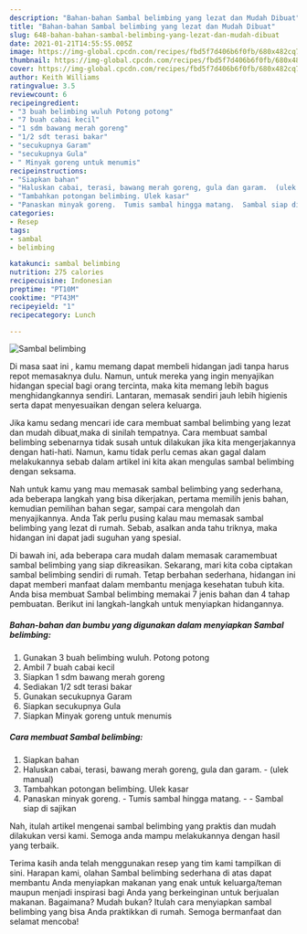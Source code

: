 ```yaml
---
description: "Bahan-bahan Sambal belimbing yang lezat dan Mudah Dibuat"
title: "Bahan-bahan Sambal belimbing yang lezat dan Mudah Dibuat"
slug: 648-bahan-bahan-sambal-belimbing-yang-lezat-dan-mudah-dibuat
date: 2021-01-21T14:55:55.005Z
image: https://img-global.cpcdn.com/recipes/fbd5f7d406b6f0fb/680x482cq70/sambal-belimbing-foto-resep-utama.jpg
thumbnail: https://img-global.cpcdn.com/recipes/fbd5f7d406b6f0fb/680x482cq70/sambal-belimbing-foto-resep-utama.jpg
cover: https://img-global.cpcdn.com/recipes/fbd5f7d406b6f0fb/680x482cq70/sambal-belimbing-foto-resep-utama.jpg
author: Keith Williams
ratingvalue: 3.5
reviewcount: 6
recipeingredient:
- "3 buah belimbing wuluh Potong potong"
- "7 buah cabai kecil"
- "1 sdm bawang merah goreng"
- "1/2 sdt terasi bakar"
- "secukupnya Garam"
- "secukupnya Gula"
- " Minyak goreng untuk menumis"
recipeinstructions:
- "Siapkan bahan"
- "Haluskan cabai, terasi, bawang merah goreng, gula dan garam.  (ulek manual)"
- "Tambahkan potongan belimbing. Ulek kasar"
- "Panaskan minyak goreng.  Tumis sambal hingga matang.  Sambal siap di sajikan"
categories:
- Resep
tags:
- sambal
- belimbing

katakunci: sambal belimbing 
nutrition: 275 calories
recipecuisine: Indonesian
preptime: "PT10M"
cooktime: "PT43M"
recipeyield: "1"
recipecategory: Lunch

---
```



![Sambal belimbing](https://img-global.cpcdn.com/recipes/fbd5f7d406b6f0fb/680x482cq70/sambal-belimbing-foto-resep-utama.jpg)

Di masa  saat ini , kamu memang dapat membeli hidangan jadi tanpa harus repot memasaknya dulu. Namun, untuk mereka yang ingin menyajikan hidangan special bagi orang tercinta, maka kita memang lebih bagus menghidangkannya sendiri. Lantaran, memasak sendiri jauh lebih higienis serta dapat menyesuaikan dengan selera keluarga.

Jika kamu sedang mencari ide cara membuat sambal belimbing yang lezat dan mudah dibuat,maka di sinilah tempatnya. Cara membuat sambal belimbing  sebenarnya tidak susah untuk dilakukan jika kita mengerjakannya dengan hati-hati. Namun, kamu tidak perlu cemas akan gagal dalam melakukannya 
sebab dalam artikel ini kita akan mengulas sambal belimbing dengan seksama.  



Nah untuk kamu yang mau memasak sambal belimbing yang sederhana, ada beberapa langkah yang bisa dikerjakan, pertama memilih jenis bahan, kemudian pemilihan bahan segar, sampai cara mengolah dan menyajikannya. Anda Tak perlu pusing kalau mau memasak sambal belimbing yang lezat di rumah. Sebab, asalkan anda  tahu triknya, maka hidangan ini dapat jadi suguhan yang spesial.

Di bawah ini, ada beberapa cara mudah dalam memasak caramembuat sambal belimbing yang siap dikreasikan. Sekarang, mari kita coba ciptakan sambal belimbing sendiri di rumah. Tetap berbahan sederhana, hidangan ini dapat memberi manfaat dalam membantu menjaga kesehatan tubuh kita. Anda bisa membuat Sambal belimbing memakai 7 jenis bahan dan 4 tahap pembuatan. Berikut ini langkah-langkah untuk menyiapkan hidangannya.

<!--inarticleads1-->

##### Bahan-bahan dan bumbu yang digunakan dalam menyiapkan Sambal belimbing:

1. Gunakan 3 buah belimbing wuluh. Potong potong
1. Ambil 7 buah cabai kecil
1. Siapkan 1 sdm bawang merah goreng
1. Sediakan 1/2 sdt terasi bakar
1. Gunakan secukupnya Garam
1. Siapkan secukupnya Gula
1. Siapkan  Minyak goreng untuk menumis




<!--inarticleads2-->

##### Cara membuat Sambal belimbing:

1. Siapkan bahan
1. Haluskan cabai, terasi, bawang merah goreng, gula dan garam.  - (ulek manual)
1. Tambahkan potongan belimbing. Ulek kasar
1. Panaskan minyak goreng.  - Tumis sambal hingga matang. -  - Sambal siap di sajikan




Nah, itulah artikel mengenai  sambal belimbing  yang praktis dan mudah dilakukan versi kami. Semoga anda mampu melakukannya dengan hasil yang terbaik. 

Terima kasih anda telah menggunakan resep yang tim kami tampilkan di sini. Harapan kami, olahan  Sambal belimbing sederhana di atas dapat membantu Anda menyiapkan makanan yang enak untuk keluarga/teman maupun menjadi inspirasi bagi Anda yang berkeinginan untuk berjualan makanan. Bagaimana? Mudah bukan? Itulah cara menyiapkan sambal belimbing yang bisa Anda praktikkan di rumah. Semoga bermanfaat dan selamat mencoba!

